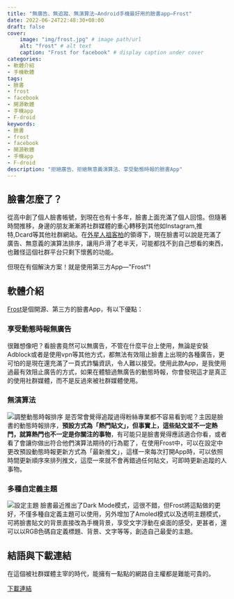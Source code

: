 ```yaml
---
title: "無廣告、無追蹤、無演算法—Android手機最好用的臉書app—Frost"
date: 2022-06-24T22:48:30+08:00
draft: false
cover:
    image: "img/frost.jpg" # image path/url
    alt: "frost" # alt text
    caption: "Frost for facebook" # display caption under cover
categories: 
- 軟體介紹
- 手機軟體
tags: 
- 臉書
- frost
- facebook
- 開源軟體
- 手機app
- F-droid
keywords:
- 臉書
- frost
- facebook
- 開源軟體
- 手機app
- F-droid
description: "拒絕廣告、拒絕無意義演算法、享受動態時報的臉書App"
---
```



臉書怎麼了？
---
從高中創了個人臉書帳號，到現在也有十多年，臉書上面充滿了個人回憶。但隨著時間推移，身邊的朋友漸漸將社群媒體的重心轉移到其他如Instagram,推特,Dcard等其他社群網站。在[外星人祖客柏](https://www.xiaxiaoqiang.net/is-zuckerberg-a-robot/.html)的領導下，現在臉書可以說是充滿了廣告、無意義的演算法排序，讓用戶滑了老半天，可能都找不到自己想看的東西，也難怪這個社群平台只剩下懷舊的功能。

但現在有個解決方案！就是使用第三方App—"Frost"!

軟體介紹
---

[Frost](https://allanwang.github.io/Frost-for-Facebook/)是個開源、第三方的臉書App，有以下優點：

### 享受動態時報無廣告
很難想像吧？看臉書竟然可以無廣告，不管在什麼平台上使用，無論是安裝Adblock或者是使用vpn等其他方式，都無法有效阻止臉書上出現的各種廣告，更可怕的是現在還充滿了一頁式詐騙資訊，令人難以接受。使用此款App，是我使用過最有效阻止廣告的方式，如果在體驗過無廣告的動態時報，你會發現這才是真正的使用社群媒體，而不是反過來被社群媒體使用。
### 無演算法
![調整動態時報排序](/img/newsfeed_order_Frost.jpg)
是否常會覺得追蹤過得粉絲專業都不容易看到呢？主因是臉書的動態時報排序，**預設方式為「熱門貼文」，但事實上，這些貼文並不一定熱門，就算熱門也不一定是你關注的事物**，有可能只是臉書覺得應該適合你看，或者看了會讓你做出符合他們演算法期待的行為罷了，在使用Frost中，可以在設定中更改預設動態時報更新方式為「最新推文」，這樣一來每次打開App時，可以依照時間更新順序來排列推文，這麼一來就不會再錯過任何貼文，可即時更新追蹤的人事物。
### 多種自定義主題
![設定主題](/img/Themes_Frost.jpg)
臉書最近推出了Dark Mode模式，這很不錯，但Frost將這點做的更好，不僅多種自定義主題可以使用，另外增加了Amoled模式以及透明主題模式，可將臉書貼文的背景直接改為手機背景，享受文字浮動在桌面的感受，更甚者，還可以以RGB色碼自定義標題、背景、文字等等，創造自己最愛的主題。

結語與下載連結
---
在這個被社群媒體主宰的時代，能擁有一點點的網路自主權都是難能可貴的。

[下載連結](https://f-droid.org/packages/com.pitchedapps.frost)
